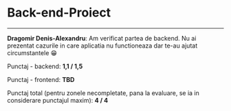 # Back-end-Proiect

<hr>

**Dragomir Denis-Alexandru**: Am verificat partea de backend. Nu ai prezentat cazurile in care aplicatia nu functioneaza dar te-au ajutat circumstantele 😁

Punctaj - backend: **1,1 / 1,5**

Punctaj - frontend: **TBD**

Punctaj total (pentru zonele necompletate, pana la evaluare, se ia in considerare punctajul maxim): **4 / 4**
